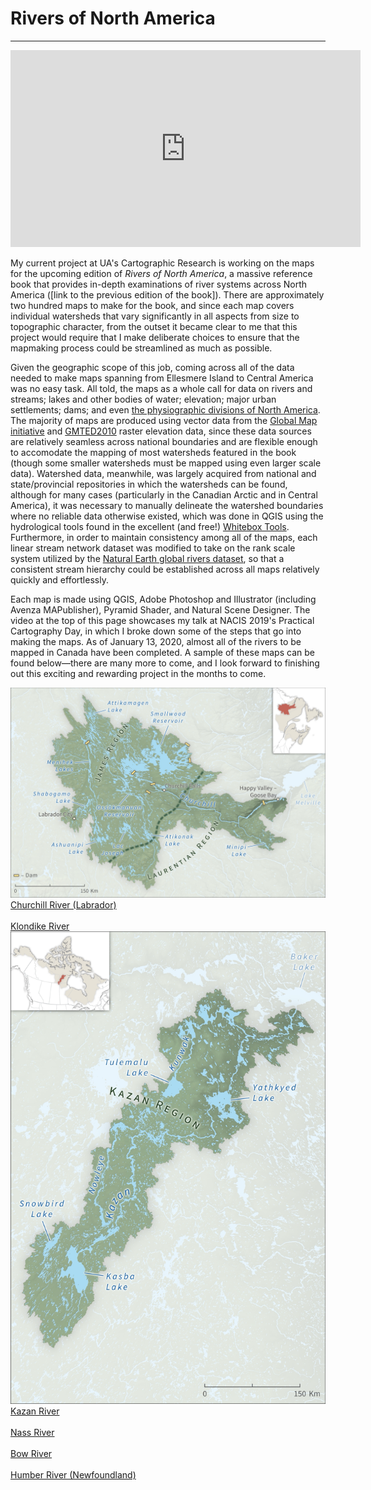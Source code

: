 # Rivers of North America
---

<div class="feature_left">
	<iframe width="560" height="315" src="https://www.youtube.com/embed/u56yE70svqI" frameborder="0" allow="accelerometer; autoplay; encrypted-media; gyroscope; picture-in-picture" allowfullscreen></iframe>
</div>

My current project at UA's Cartographic Research is working on the maps for the upcoming edition of *Rivers of North America*, a massive reference book that provides in-depth examinations of river systems across North America ([link to the previous edition of the book]). There are approximately two hundred maps to make for the book, and since each map covers individual watersheds that vary significantly in all aspects from size to topographic character, from the outset it became clear to me that this project would require that I make deliberate choices to ensure that the mapmaking process could be streamlined as much as possible.

Given the geographic scope of this job, coming across all of the data needed to make maps spanning from Ellesmere Island to Central America was no easy task. All told, the maps as a whole call for data on rivers and streams; lakes and other bodies of water; elevation; major urban settlements; dams; and even [the physiographic divisions of North America](portfolio/ww1). The majority of maps are produced using vector data from the [Global Map initiative](https://globalmaps.github.io/) and [GMTED2010](https://www.usgs.gov/land-resources/eros/coastal-changes-and-impacts/gmted2010?qt-science_support_page_related_con=0#qt-science_support_page_related_con) raster elevation data, since these data sources are relatively seamless across national boundaries and are flexible enough to accomodate the mapping of most watersheds featured in the book (though some smaller watersheds must be mapped using even larger scale data). Watershed data, meanwhile, was largely acquired from national and state/provincial repositories in which the watersheds can be found, although for many cases (particularly in the Canadian Arctic and in Central America), it was necessary to manually delineate the watershed boundaries where no reliable data otherwise existed, which was done in QGIS using the hydrological tools found in the excellent (and free!) [Whitebox Tools](https://jblindsay.github.io/ghrg/WhiteboxTools/index.html). Furthermore, in order to maintain consistency among all of the maps, each linear stream network dataset was modified to take on the rank scale system utilized by the [Natural Earth global rivers dataset](https://www.naturalearthdata.com/downloads/10m-physical-vectors/10m-rivers-lake-centerlines/), so that a consistent stream hierarchy could be established across all maps relatively quickly and effortlessly.

Each map is made using QGIS, Adobe Photoshop and Illustrator (including Avenza MAPublisher), Pyramid Shader, and Natural Scene Designer. The video at the top of this page showcases my talk at NACIS 2019's Practical Cartography Day, in which I broke down some of the steps that go into making the maps. As of January 13, 2020, almost all of the rivers to be mapped in Canada have been completed. A sample of these maps can be found below—there are many more to come, and I look forward to finishing out this exciting and rewarding project in the months to come.

<div class="feature_multi">
	<div class="entry">
		<a href="../../img/RoNA_Churchill.jpg"><img class="thumb" src="../../img/RoNA_Churchill.jpg" alt=""></a>
		<div class="thumb_label">
			<div class="label_text"><a href="img/RoNA_Churchill.jpg">Churchill River (Labrador)</a></div>
		</div>
	</div>
	<div class="entry">
		<a href="../../img/RoNA_Klondike.jpg"><img class="thumb" src="../../img/RoNA_Klondike.jpg" alt=""></a>
		<div class="thumb_label">
			<div class="label_text"><a href="../../img/RoNA_Klondike.jpg">Klondike River</a></div>
		</div>
	</div>
	<div class="entry">
		<a href="../../img/RoNA_Kazan.jpg"><img class="thumb" src="../../img/RoNA_Kazan.jpg" alt=""></a>
		<div class="thumb_label">
			<div class="label_text"><a href="../../img/RoNA_Kazan.jpg">Kazan River</a></div>
		</div>
	</div>
	<div class="entry">
		<a href="../../img/RoNA_Nass.jpg"><img class="thumb" src="../../img/RoNA_Nass.jpg" alt=""></a>
		<div class="thumb_label">
			<div class="label_text"><a href="../../img/RoNA_Nass.jpg">Nass River</a></div>
		</div>
	</div>
	<div class="entry">
		<a href="../../img/RoNA_Bow.jpg"><img class="thumb" src="../../img/RoNA_Bow.jpg" alt=""></a>
		<div class="thumb_label">
			<div class="label_text"><a href="../../img/RoNA_Bow.jpg">Bow River</a></div>
		</div>
	</div>
	<div class="entry">
		<a href="../../img/RoNA_Humber.jpg"><img class="thumb" src="../../img/RoNA_Humber.jpg" alt=""></a>
		<div class="thumb_label">
			<div class="label_text"><a href="../../img/RoNA_Humber.jpg">Humber River (Newfoundland)</a></div>
		</div>
	</div>
</div>